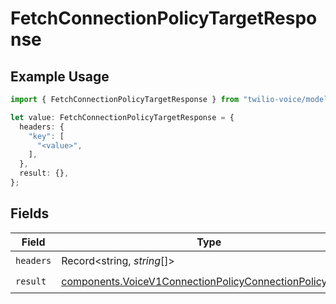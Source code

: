 # FetchConnectionPolicyTargetResponse

## Example Usage

```typescript
import { FetchConnectionPolicyTargetResponse } from "twilio-voice/models/operations";

let value: FetchConnectionPolicyTargetResponse = {
  headers: {
    "key": [
      "<value>",
    ],
  },
  result: {},
};
```

## Fields

| Field                                                                                                                                | Type                                                                                                                                 | Required                                                                                                                             | Description                                                                                                                          |
| ------------------------------------------------------------------------------------------------------------------------------------ | ------------------------------------------------------------------------------------------------------------------------------------ | ------------------------------------------------------------------------------------------------------------------------------------ | ------------------------------------------------------------------------------------------------------------------------------------ |
| `headers`                                                                                                                            | Record<string, *string*[]>                                                                                                           | :heavy_check_mark:                                                                                                                   | N/A                                                                                                                                  |
| `result`                                                                                                                             | [components.VoiceV1ConnectionPolicyConnectionPolicyTarget](../../models/components/voicev1connectionpolicyconnectionpolicytarget.md) | :heavy_check_mark:                                                                                                                   | N/A                                                                                                                                  |